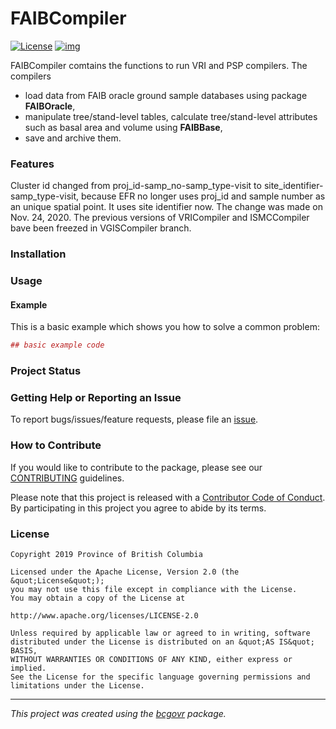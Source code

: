 <!-- Add a project state badge
See https://github.com/BCDevExchange/Our-Project-Docs/blob/master/discussion/projectstates.md
If you have bcgovr installed and you use RStudio, click the 'Insert BCDevex Badge' Addin. -->

# FAIBCompiler

<!-- badges: start -->

[![License](https://img.shields.io/badge/License-Apache%202.0-blue.svg)](https://opensource.org/licenses/Apache-2.0)
[![img](https://img.shields.io/badge/Lifecycle-Experimental-339999)](https://github.com/bcgov/repomountie/blob/master/doc/lifecycle-badges.md)
<!-- badges: end -->

FAIBCompiler comtains the functions to run VRI and PSP compilers. The
compilers

-   load data from FAIB oracle ground sample databases using package
    **FAIBOracle**,
-   manipulate tree/stand-level tables, calculate tree/stand-level
    attributes such as basal area and volume using **FAIBBase**,
-   save and archive them.

### Features

Cluster id changed from proj_id-samp_no-samp_type-visit to
site_identifier-samp_type-visit, because EFR no longer uses proj_id and
sample number as an unique spatial point. It uses site identifier now.
The change was made on Nov. 24, 2020. The previous versions of
VRICompiler and ISMCCompiler bave been freezed in VGISCompiler branch.

### Installation

### Usage

#### Example

This is a basic example which shows you how to solve a common problem:

``` r
## basic example code
```

### Project Status

### Getting Help or Reporting an Issue

To report bugs/issues/feature requests, please file an
[issue](https://github.com/bcgov/FAIBCompiler/issues/).

### How to Contribute

If you would like to contribute to the package, please see our
[CONTRIBUTING](CONTRIBUTING.md) guidelines.

Please note that this project is released with a [Contributor Code of
Conduct](CODE_OF_CONDUCT.md). By participating in this project you agree
to abide by its terms.

### License

    Copyright 2019 Province of British Columbia

    Licensed under the Apache License, Version 2.0 (the &quot;License&quot;);
    you may not use this file except in compliance with the License.
    You may obtain a copy of the License at

    http://www.apache.org/licenses/LICENSE-2.0

    Unless required by applicable law or agreed to in writing, software distributed under the License is distributed on an &quot;AS IS&quot; BASIS,
    WITHOUT WARRANTIES OR CONDITIONS OF ANY KIND, either express or implied.
    See the License for the specific language governing permissions and limitations under the License.

------------------------------------------------------------------------

*This project was created using the
[bcgovr](https://github.com/bcgov/bcgovr) package.*
